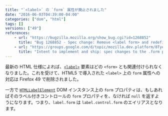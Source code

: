 ```yaml
---
title: "`<label>` の `form` 属性が廃止されました"
date: "2016-06-03T04:39:00-04:00"
categories: ["dom", "html"]
tags: []
versions: ["49"]
references:
    - url: "https://bugzilla.mozilla.org/show_bug.cgi?id=1268852"
      title: "Bug 1268852 - Spec change: Remove <label form> and redefine label.form IDL attribute"
    - url: "https://groups.google.com/d/topic/mozilla.dev.platform/8TyeUQOn6qQ/discussion"
      title: "Intent to implement and ship: spec changes to the .form property and \"form\" attribute on <label> elements"
---
```

最新の HTML 仕様によれば、[`<label>`](https://developer.mozilla.org/docs/Web/HTML/Element/label) 要素はどの `<form>` とも関連付けられなくなりました。これを受けて、HTML5 で導入された `<label>` 上の `form` 属性への対応は Firefox 49 で削除されました。

一方で [`HTMLLabelElement`](https://developer.mozilla.org/docs/Web/API/HTMLLabelElement) DOM インスタンス上の `form` プロパティは、もしあればそのラベル付きコントロールの `form` プロパティを、なければ `null` を返すようになります。つまり、`label.form` は `label.control.form` のエイリアスとなります。
